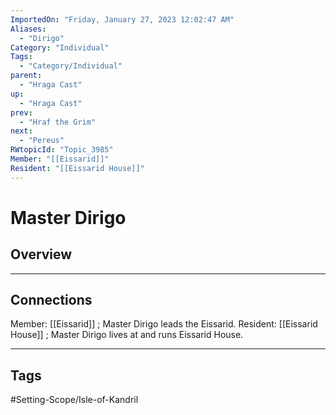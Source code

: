 ```yaml
---
ImportedOn: "Friday, January 27, 2023 12:02:47 AM"
Aliases:
  - "Dirigo"
Category: "Individual"
Tags:
  - "Category/Individual"
parent:
  - "Hraga Cast"
up:
  - "Hraga Cast"
prev:
  - "Hraf the Grim"
next:
  - "Pereus"
RWtopicId: "Topic_3985"
Member: "[[Eissarid]]"
Resident: "[[Eissarid House]]"
---
```

# Master Dirigo
## Overview
---
## Connections
Member: [[Eissarid]] ; Master Dirigo leads the Eissarid.
Resident: [[Eissarid House]] ; Master Dirigo lives at and runs Eissarid House.


---
## Tags
#Setting-Scope/Isle-of-Kandril

